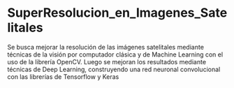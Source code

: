 # SuperResolucion_en_Imagenes_Satelitales
Se busca mejorar la resolución de las imágenes satelitales mediante técnicas de la visión por computador clásica y de Machine Learning con el uso de la librería OpenCV.
Luego se mejoran los resultados mediante técnicas de Deep Learning, construyendo una red neuronal convolucional con las librerías de Tensorflow y Keras
